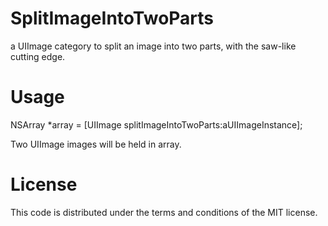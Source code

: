 SplitImageIntoTwoParts
======================

a UIImage category to split an image into two parts, with the saw-like cutting edge.

# Usage

NSArray *array = [UIImage splitImageIntoTwoParts:aUIImageInstance];

Two UIImage images will be held in array.

# License

This code is distributed under the terms and conditions of the MIT license.
